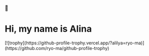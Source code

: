 ### 👋
<h1>Hi, my name is Alina </h1>
[![trophy](https://github-profile-trophy.vercel.app/?alilya=ryo-ma)](https://github.com/ryo-ma/github-profile-trophy)
